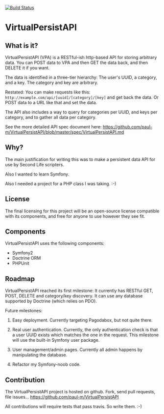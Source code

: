 [![Build Status](https://travis-ci.org/paul-m/VirtualPersistAPI.png)](https://travis-ci.org/paul-m/VirtualPersistAPI)

VirtualPersistAPI
=================

What is it?
-----------

VirtualPersistAPI (VPA) is a RESTful-ish http-based API for storing arbitrary data. You can POST data to VPA and then GET the data back, and then DELETE it if you want.

The data is identified in a three-tier hierarchy: The user's UUID, a category, and a key. The category and key are arbitrary.

Restated: You can make requests like this: `http://example.com/api/[uuid]/[category]/[key]` and get back the data. Or POST data to a URL like that and set the data.

The API also includes a way to query for categories per UUID, and keys per category, and to gather all data per category.

See the more detailed API spec document here: https://github.com/paul-m/VirtualPersistAPI/blob/master/spec/VirtualPersistAPI.md

Why?
----

The main justification for writing this was to make a persistent data API for use by Second Life scripters.

Also I wanted to learn Symfony.

Also I needed a project for a PHP class I was taking. :-)

License
-------

The final licensing for this project will be an open-source license compatible with its components, and free for anyone to use however they see fit.

Components
----------

VirtualPersistAPI uses the following components:

- Symfony2
- Doctrine ORM
- PHPUnit

Roadmap
-------

VirtualPersistAPI reached its first milestone: It currently has RESTful GET, POST, DELETE and category/key discovery. It can use any database supported by Doctrine (which relies on PDO).

Future milestones:

1. Easy deployment. Currently targeting Pagodabox, but not quite there.

2. Real user authentication. Currently, the only authentication check is that a user UUID exists which matches the one in the request. This milestone will use the built-in Symfony user package.

3. User management/admin pages. Currently all admin happens by manipulating the database.

4. Refactor my Symfony-noob code.

Contribution
------------

The VirtualPersistAPI project is hosted on github. Fork, send pull requests, file issues... https://github.com/paul-m/VirtualPersistAPI

All contributions will require tests that pass travis. So write them. :-)
